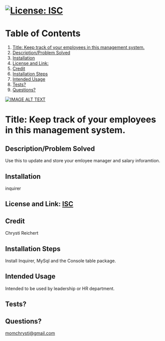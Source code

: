 # [![License: ISC](https://img.shields.io/badge/License-ISC-green.svg)](https://opensource.org/licenses/ISC)
# Table of Contents
1. [Title: Keep track of your employees in this management system.](#title)
2. [Description/Problem Solved](#description)
3. [Installation](#installation)
4. [License and Link: ](#license)
5. [Credit](#credit)
6. [Installation Steps](#installation-steps)
7. [Intended Usage](#intended-usage)
8. [Tests?](#Tests)
9. [Questions?](#questions)

[![IMAGE ALT TEXT](http://img.youtube.com/vi/e60Eswp2EmM/0.jpg)](http://www.youtube.com/watch?v=e60Eswp2EmM "Video Title")

# Title: Keep track of your employees in this management system.
## Description/Problem Solved 
Use this to update and store your emloyee manager and salary inforamtion.
## Installation 
inquirer
## License and Link: [ISC](https://opensource.org/licenses/ISC/)

## Credit 
Chrysti Reichert
## Installation Steps 
Install Inquirer, MySql and the Console table package.
## Intended Usage 
Intended to be used by leadership or HR department.
## Tests? 
 
## Questions? 
 momchrysti@gmail.com

